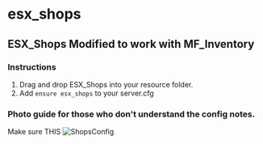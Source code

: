 # esx_shops
## ESX_Shops Modified to work with MF_Inventory

### Instructions
1) Drag and drop ESX_Shops into your resource folder.
2) Add `ensure esx_shops` to your server.cfg


### Photo guide for those who don't understand the config notes.
Make sure THIS
![ShopsConfig](https://imgur.com/sXwQJYW)
